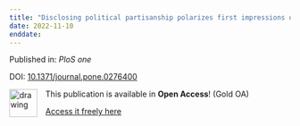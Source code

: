 ```yaml
---
title: "Disclosing political partisanship polarizes first impressions of faces."
date: 2022-11-10
enddate:
---
```


Published in: *PloS one*

DOI: [10.1371/journal.pone.0276400](https://doi.org/10.1371/journal.pone.0276400)

<img src="https://upload.wikimedia.org/wikipedia/commons/thumb/7/77/Open_Access_logo_PLoS_transparent.svg/800px-Open_Access_logo_PLoS_transparent.svg.png" alt="drawing" width="50" align="left"/> &nbsp;&nbsp;&nbsp;This publication is available in **Open Access**! (Gold OA)

&nbsp;&nbsp;&nbsp;<a href="https://journals.plos.org/plosone/article/file?id=10.1371/journal.pone.0276400&type=printable">Access it freely here</a>

